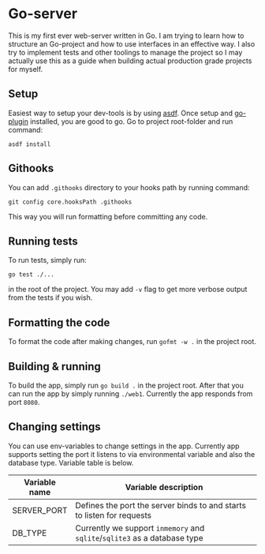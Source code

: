 # Go-server

This is my first ever web-server written in Go. I am trying to learn how to structure an Go-project
and how to use interfaces in an effective way. I also try to implement tests and other toolings to
manage the project so I may actually use this as a guide when building actual production grade projects
for myself.

## Setup

Easiest way to setup your dev-tools is by using [asdf](https://asdf-vm.com/guide/getting-started.html). Once setup and [go-plugin](https://github.com/asdf-community/asdf-golang) installed, you are good to go. Go to
project root-folder and run command:

```
asdf install
```

## Githooks

You can add `.githooks` directory to your hooks path by running command:

```
git config core.hooksPath .githooks
```

This way you will run formatting before committing any code.

## Running tests

To run tests, simply run:

```
go test ./...
```

in the root of the project. You may add `-v` flag to get more verbose output from the tests if you wish.

## Formatting the code

To format the code after making changes, run `gofmt -w .` in the project root.

## Building & running

To build the app, simply run `go build .` in the project root. After that you can run the app by simply running
`./web1`. Currently the app responds from port `8080`.

## Changing settings

You can use env-variables to change settings in the app. Currently app supports setting the port it listens
to via environmental variable and also the database type. Variable table is below.

| Variable name | Variable description                                                      |
| ------------- | ------------------------------------------------------------------------- |
| SERVER_PORT   | Defines the port the server binds to and starts to listen for requests    |
| DB_TYPE       | Currently we support `inmemory` and `sqlite`/`sqlite3` as a database type |

